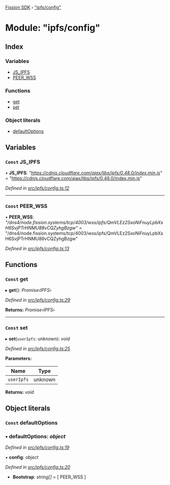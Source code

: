 [Fission SDK](../README.md) › ["ipfs/config"](_ipfs_config_.md)

# Module: "ipfs/config"

## Index

### Variables

* [JS_IPFS](_ipfs_config_.md#const-js_ipfs)
* [PEER_WSS](_ipfs_config_.md#const-peer_wss)

### Functions

* [get](_ipfs_config_.md#const-get)
* [set](_ipfs_config_.md#const-set)

### Object literals

* [defaultOptions](_ipfs_config_.md#const-defaultoptions)

## Variables

### `Const` JS_IPFS

• **JS_IPFS**: *"https://cdnjs.cloudflare.com/ajax/libs/ipfs/0.48.0/index.min.js"* = "https://cdnjs.cloudflare.com/ajax/libs/ipfs/0.48.0/index.min.js"

*Defined in [src/ipfs/config.ts:12](https://github.com/fission-suite/ts-sdk/blob/f59fd0a/src/ipfs/config.ts#L12)*

___

### `Const` PEER_WSS

• **PEER_WSS**: *"/dns4/node.fission.systems/tcp/4003/wss/ipfs/QmVLEz2SxoNiFnuyLpbXsH6SvjPTrHNMU88vCQZyhgBzgw"* = "/dns4/node.fission.systems/tcp/4003/wss/ipfs/QmVLEz2SxoNiFnuyLpbXsH6SvjPTrHNMU88vCQZyhgBzgw"

*Defined in [src/ipfs/config.ts:13](https://github.com/fission-suite/ts-sdk/blob/f59fd0a/src/ipfs/config.ts#L13)*

## Functions

### `Const` get

▸ **get**(): *Promise‹IPFS›*

*Defined in [src/ipfs/config.ts:29](https://github.com/fission-suite/ts-sdk/blob/f59fd0a/src/ipfs/config.ts#L29)*

**Returns:** *Promise‹IPFS›*

___

### `Const` set

▸ **set**(`userIpfs`: unknown): *void*

*Defined in [src/ipfs/config.ts:25](https://github.com/fission-suite/ts-sdk/blob/f59fd0a/src/ipfs/config.ts#L25)*

**Parameters:**

Name | Type |
------ | ------ |
`userIpfs` | unknown |

**Returns:** *void*

## Object literals

### `Const` defaultOptions

### ▪ **defaultOptions**: *object*

*Defined in [src/ipfs/config.ts:19](https://github.com/fission-suite/ts-sdk/blob/f59fd0a/src/ipfs/config.ts#L19)*

▪ **config**: *object*

*Defined in [src/ipfs/config.ts:20](https://github.com/fission-suite/ts-sdk/blob/f59fd0a/src/ipfs/config.ts#L20)*

* **Bootstrap**: *string[]* = [ PEER_WSS ]
